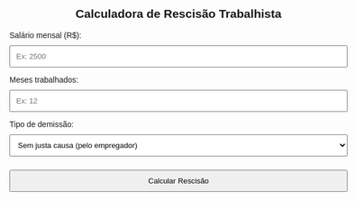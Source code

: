 <!DOCTYPE html>
<html lang="pt-br">
<head>
    <meta charset="UTF-8">
    <meta name="viewport" content="width=device-width, initial-scale=1.0">
    <title>Calculadora de Rescisão Trabalhista</title>
    <style>
        body { font-family: Arial, sans-serif; max-width: 600px; margin: 50px auto; padding: 20px; }
        h2 { text-align: center; }
        input, select, button { width: 100%; padding: 10px; margin-top: 10px; }
        .resultado { margin-top: 20px; padding: 15px; background-color: #f0f8ff; border-radius: 5px; }
    </style>
</head>
<body>

<h2>Calculadora de Rescisão Trabalhista</h2>

<label>Salário mensal (R$):</label>
<input type="number" id="salario" placeholder="Ex: 2500">

<label>Meses trabalhados:</label>
<input type="number" id="meses" placeholder="Ex: 12">

<label>Tipo de demissão:</label>
<select id="tipoDemissao">
    <option value="semJustaCausa">Sem justa causa (pelo empregador)</option>
    <option value="pedidoDemissao">Pedido de demissão (pelo empregado)</option>
</select>

<button onclick="calcularRescisao()">Calcular Rescisão</button>

<div class="resultado" id="resultado" style="display:none;"></div>

<script>
function calcularRescisao() {
    let salario = parseFloat(document.getElementById('salario').value);
    let meses = parseInt(document.getElementById('meses').value);
    let tipoDemissao = document.getElementById('tipoDemissao').value;

    if (isNaN(salario) || isNaN(meses) || salario <= 0 || meses <= 0) {
        alert("Preencha os campos corretamente!");
        return;
    }

    let feriasProporcionais = salario / 12 * meses;
    let decimoTerceiro = salario / 12 * meses;
    let multaFgts = (tipoDemissao === "semJustaCausa") ? salario * 0.40 : 0;

    let totalRescisao = feriasProporcionais + decimoTerceiro + multaFgts;

    document.getElementById('resultado').innerHTML = `
        <strong>Férias proporcionais:</strong> R$ ${feriasProporcionais.toFixed(2)}<br>
        <strong>13º Salário proporcional:</strong> R$ ${decimoTerceiro.toFixed(2)}<br>
        <strong>Multa FGTS (40%):</strong> R$ ${multaFgts.toFixed(2)}<br>
        <hr>
        <strong>Total aproximado:</strong> R$ ${totalRescisao.toFixed(2)}
    `;

    document.getElementById('resultado').style.display = 'block';
}
</script>

</body>
</html>
